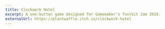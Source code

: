 ```yaml
---
title: Clockwork Hotel
excerpt: A one-button game designed for Gamemaker's Toolkit Jam 2019.
externalUrl: https://plantwaffle.itch.io/clockwork-hotel
---
```

